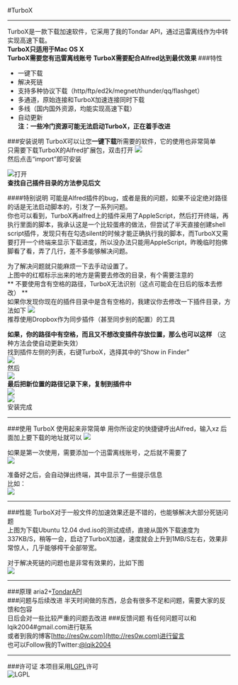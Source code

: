 #TurboX
******************
TurboX是一款下载加速软件，它采用了我的Tondar API，通过迅雷离线作为中转实现高速下载。  
**TurboX只适用于Mac OS X**  
**TurboX需要您有迅雷离线账号**
**TurboX需要配合Alfred达到最优效果**
###特性
* 一键下载
* 解决死链
* 支持多种协议下载（http/ftp/ed2k/megnet/thunder/qq/flashget）
* 多通道，原始连接和TurboX加速连接同时下载
* 多线（国内国外资源，均能实现高速下载）  
* 自动更新  
**注：一些冷门资源可能无法启动TurboX，正在着手改进**

###安装说明
TurboX可以让您**一键下载**所需要的软件，它的使用也非常简单  
只需要下载TurboX的Alfred扩展包，双击打开
![](https://img.skitch.com/20120824-cxbd8sf662nm426ui6ujs8dbkg.jpg)  
然后点击“import”即可安装

![打开](https://img.skitch.com/20120824-me2q6urj7yyphp9we6fwndsdi6.jpg)   
**查找自己插件目录的方法参见后文**  

####特别说明
可能是Alfred插件的bug，或者是我的问题，如果不设定绝对路径的话是无法启动脚本的，引发了一系列问题。  
你也可以看到，TurboX再alfred上的插件采用了AppleScript，然后打开终端，再执行里面的脚本，我承认这是一个比较蛋疼的做法，但尝试了半天直接创建shell script插件，发现只有在勾选silent的时候才能正确执行我的脚本，而TurboX又需要打开一个终端来显示下载进度，所以没办法只能用AppleScript，昨晚临时抱佛脚看了看，弄了几行，差不多能够解决问题。  

为了解决问题就只能麻烦一下去手动设置了。  
上图中的红框标示出来的地方是需要去修改的目录，有个需要注意的   
** 不要使用含有空格的路径，TurboX无法识别（这点可能会在日后的版本去修改）  **  
如果你发现你现在的插件目录中是含有空格的，我建议你去修改一下插件目录，方法如下
![](https://img.skitch.com/20120824-jcssuw66sgwckk115xgxxdjjr.jpg)    
推荐使用Dropbox作为同步插件（甚至同步别的配置）的工具

**如果，你的路径中有空格，而且又不想改变插件存放位置，那么也可以这样**  （这种方法会使自动更新失效）  
找到插件左侧的列表，右键TurboX，选择其中的“Show in Finder”  
![](https://img.skitch.com/20120824-t4c9pk9qbmmqrwhrc4jeqq29ui.jpg)  
然后  
![](https://img.skitch.com/20120824-g6jjwc86rg983tfaaj41cpy39g.jpg)  
**最后把新位置的路径记录下来，复制到插件中**  
![](https://img.skitch.com/20120824-fccuqr1kpppp84sy62d8bp28if.jpg)  
![](https://img.skitch.com/20120824-pjfccpjur8fsf7q1djxppqt4dh.jpg)  
安装完成
**********************
###使用
TurboX 使用起来非常简单
用你所设定的快捷键呼出Alfred，输入xz 后面加上要下载的地址就可以
![](https://img.skitch.com/20120824-qdnrd6a467psbwg6q7b9ghmbsy.jpg)  

如果是第一次使用，需要添加一个迅雷离线账号，之后就不需要了  
![](https://img.skitch.com/20120824-kuqm9rss9us87673f5snighe3p.jpg)  

准备好之后，会自动弹出终端，其中显示了一些提示信息  
比如：  
![](https://img.skitch.com/20120824-xn9h4xepcswpg85je77yeg6e44.jpg)  


***********************
###性能
TurboX对于一般文件的加速效果还是不错的，也能够解决大部分死链问题  
上图为下载Ubuntu 12.04 dvd.iso的测试成绩，直接从国外下载速度为337KB/S，稍等一会，启动了TurboX加速，速度就会上升到1MB/S左右，效果非常惊人，几乎能够榨干全部带宽。  

对于解决死链的问题也是非常有效果的，比如下图    
![](https://img.skitch.com/20120824-1m5thgia8f3g664xim2r81kh4k.jpg)  

**********************
###原理
aria2+[TondarAPI](https://github.com/lqik2004/xunlei-lixian-api-PureObjc)  
###问题与后续改进
半天时间做的东西，总会有很多不足和问题，需要大家的反馈和包容  
日后会对一些比较严重的问题去改进
###反馈问题
有任何问题可以和lqik2004#gmail.com进行联系  
或者到我的博客[http://res0w.com](http://res0w.com)进行留言  
也可以Follow我的Twitter:[@lqik2004](https://twitter.com/lqik2004)
********************
###许可证
本项目采用[LGPL](http://www.gnu.org/copyleft/lesser.html)许可  
![LGPL](http://www.gnu.org/graphics/lgplv3-147x51.png)